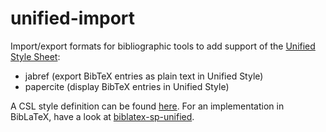# unified-import
Import/export formats for bibliographic tools to add support of the [Unified Style Sheet](http://www.linguisticsociety.org/resource/unified-style-sheet):
- jabref (export BibTeX entries as plain text in Unified Style)
- papercite (display BibTeX entries in Unified Style)

A CSL style definition can be found [here](https://www.zotero.org/styles/unified-style-linguistics). 
For an implementation in BibLaTeX, have a look at [biblatex-sp-unified](https://github.com/semprag/biblatex-sp-unified).
